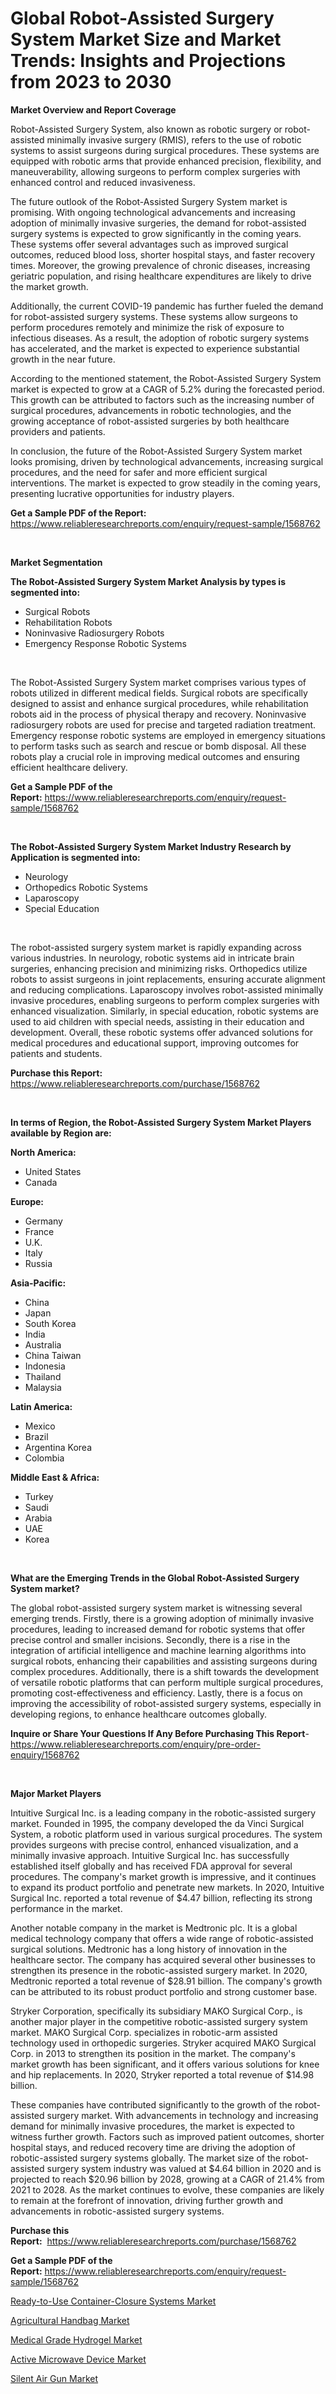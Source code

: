 <p><h1>Global Robot-Assisted Surgery System Market Size and Market Trends: Insights and Projections from 2023 to 2030</h1></p><p><strong>Market Overview and Report Coverage</strong></p>
<p><p>Robot-Assisted Surgery System, also known as robotic surgery or robot-assisted minimally invasive surgery (RMIS), refers to the use of robotic systems to assist surgeons during surgical procedures. These systems are equipped with robotic arms that provide enhanced precision, flexibility, and maneuverability, allowing surgeons to perform complex surgeries with enhanced control and reduced invasiveness.</p><p>The future outlook of the Robot-Assisted Surgery System market is promising. With ongoing technological advancements and increasing adoption of minimally invasive surgeries, the demand for robot-assisted surgery systems is expected to grow significantly in the coming years. These systems offer several advantages such as improved surgical outcomes, reduced blood loss, shorter hospital stays, and faster recovery times. Moreover, the growing prevalence of chronic diseases, increasing geriatric population, and rising healthcare expenditures are likely to drive the market growth.</p><p>Additionally, the current COVID-19 pandemic has further fueled the demand for robot-assisted surgery systems. These systems allow surgeons to perform procedures remotely and minimize the risk of exposure to infectious diseases. As a result, the adoption of robotic surgery systems has accelerated, and the market is expected to experience substantial growth in the near future.</p><p>According to the mentioned statement, the Robot-Assisted Surgery System market is expected to grow at a CAGR of 5.2% during the forecasted period. This growth can be attributed to factors such as the increasing number of surgical procedures, advancements in robotic technologies, and the growing acceptance of robot-assisted surgeries by both healthcare providers and patients.</p><p>In conclusion, the future of the Robot-Assisted Surgery System market looks promising, driven by technological advancements, increasing surgical procedures, and the need for safer and more efficient surgical interventions. The market is expected to grow steadily in the coming years, presenting lucrative opportunities for industry players.</p></p>
<p><strong>Get a Sample PDF of the Report:</strong> <a href="https://www.reliableresearchreports.com/enquiry/request-sample/1568762">https://www.reliableresearchreports.com/enquiry/request-sample/1568762</a></p>
<p>&nbsp;</p>
<p><strong>Market Segmentation</strong></p>
<p><strong>The Robot-Assisted Surgery System Market Analysis by types is segmented into:</strong></p>
<p><ul><li>Surgical Robots</li><li>Rehabilitation Robots</li><li>Noninvasive Radiosurgery Robots</li><li>Emergency Response Robotic Systems</li></ul></p>
<p>&nbsp;</p>
<p><p>The Robot-Assisted Surgery System market comprises various types of robots utilized in different medical fields. Surgical robots are specifically designed to assist and enhance surgical procedures, while rehabilitation robots aid in the process of physical therapy and recovery. Noninvasive radiosurgery robots are used for precise and targeted radiation treatment. Emergency response robotic systems are employed in emergency situations to perform tasks such as search and rescue or bomb disposal. All these robots play a crucial role in improving medical outcomes and ensuring efficient healthcare delivery.</p></p>
<p><strong>Get a Sample PDF of the Report:</strong>&nbsp;<a href="https://www.reliableresearchreports.com/enquiry/request-sample/1568762">https://www.reliableresearchreports.com/enquiry/request-sample/1568762</a></p>
<p>&nbsp;</p>
<p><strong>The Robot-Assisted Surgery System Market Industry Research by Application is segmented into:</strong></p>
<p><ul><li>Neurology</li><li>Orthopedics Robotic Systems</li><li>Laparoscopy</li><li>Special Education</li></ul></p>
<p>&nbsp;</p>
<p><p>The robot-assisted surgery system market is rapidly expanding across various industries. In neurology, robotic systems aid in intricate brain surgeries, enhancing precision and minimizing risks. Orthopedics utilize robots to assist surgeons in joint replacements, ensuring accurate alignment and reducing complications. Laparoscopy involves robot-assisted minimally invasive procedures, enabling surgeons to perform complex surgeries with enhanced visualization. Similarly, in special education, robotic systems are used to aid children with special needs, assisting in their education and development. Overall, these robotic systems offer advanced solutions for medical procedures and educational support, improving outcomes for patients and students.</p></p>
<p><strong>Purchase this Report:</strong>&nbsp; <a href="https://www.reliableresearchreports.com/purchase/1568762">https://www.reliableresearchreports.com/purchase/1568762</a></p>
<p>&nbsp;</p>
<p><strong>In terms of Region, the Robot-Assisted Surgery System Market Players available by Region are:</strong></p>
<p>
    <p> <strong> North America: </strong>
        <ul>
            <li>United States</li>
            <li>Canada</li>
        </ul>
        </p> 
    <p> <strong> Europe: </strong>
        <ul>
            <li>Germany</li>
            <li>France</li>
            <li>U.K.</li>
            <li>Italy</li>
            <li>Russia</li>
        </ul>
        </p> 
    <p> <strong> Asia-Pacific: </strong>
        <ul>
            <li>China</li>
            <li>Japan</li>
            <li>South Korea</li>
            <li>India</li>
            <li>Australia</li>
            <li>China Taiwan</li>
            <li>Indonesia</li>
            <li>Thailand</li>
            <li>Malaysia</li>
        </ul>
        </p> 
    <p> <strong> Latin America: </strong>
        <ul>
            <li>Mexico</li>
            <li>Brazil</li>
            <li>Argentina Korea</li>
            <li>Colombia</li>
        </ul>
        </p> 
    <p> <strong> Middle East & Africa: </strong>
        <ul>
            <li>Turkey</li>
            <li>Saudi</li>
            <li>Arabia</li>
            <li>UAE</li>
            <li>Korea</li>
        </ul>
    </p>
    </p>
<p>&nbsp;</p>
<p><strong>What are the Emerging Trends in the Global Robot-Assisted Surgery System market?</strong></p>
<p><p>The global robot-assisted surgery system market is witnessing several emerging trends. Firstly, there is a growing adoption of minimally invasive procedures, leading to increased demand for robotic systems that offer precise control and smaller incisions. Secondly, there is a rise in the integration of artificial intelligence and machine learning algorithms into surgical robots, enhancing their capabilities and assisting surgeons during complex procedures. Additionally, there is a shift towards the development of versatile robotic platforms that can perform multiple surgical procedures, promoting cost-effectiveness and efficiency. Lastly, there is a focus on improving the accessibility of robot-assisted surgery systems, especially in developing regions, to enhance healthcare outcomes globally.</p></p>
<p><strong>Inquire or Share Your Questions If Any Before Purchasing This Report</strong>- <a href="https://www.reliableresearchreports.com/enquiry/pre-order-enquiry/1568762">https://www.reliableresearchreports.com/enquiry/pre-order-enquiry/1568762</a></p>
<p>&nbsp;</p>
<p><strong>Major Market Players</strong></p>
<p><p>Intuitive Surgical Inc. is a leading company in the robotic-assisted surgery market. Founded in 1995, the company developed the da Vinci Surgical System, a robotic platform used in various surgical procedures. The system provides surgeons with precise control, enhanced visualization, and a minimally invasive approach. Intuitive Surgical Inc. has successfully established itself globally and has received FDA approval for several procedures. The company's market growth is impressive, and it continues to expand its product portfolio and penetrate new markets. In 2020, Intuitive Surgical Inc. reported a total revenue of $4.47 billion, reflecting its strong performance in the market.</p><p>Another notable company in the market is Medtronic plc. It is a global medical technology company that offers a wide range of robotic-assisted surgical solutions. Medtronic has a long history of innovation in the healthcare sector. The company has acquired several other businesses to strengthen its presence in the robotic-assisted surgery market. In 2020, Medtronic reported a total revenue of $28.91 billion. The company's growth can be attributed to its robust product portfolio and strong customer base.</p><p>Stryker Corporation, specifically its subsidiary MAKO Surgical Corp., is another major player in the competitive robotic-assisted surgery system market. MAKO Surgical Corp. specializes in robotic-arm assisted technology used in orthopedic surgeries. Stryker acquired MAKO Surgical Corp. in 2013 to strengthen its position in the market. The company's market growth has been significant, and it offers various solutions for knee and hip replacements. In 2020, Stryker reported a total revenue of $14.98 billion.</p><p>These companies have contributed significantly to the growth of the robot-assisted surgery market. With advancements in technology and increasing demand for minimally invasive procedures, the market is expected to witness further growth. Factors such as improved patient outcomes, shorter hospital stays, and reduced recovery time are driving the adoption of robotic-assisted surgery systems globally. The market size of the robot-assisted surgery system industry was valued at $4.64 billion in 2020 and is projected to reach $20.96 billion by 2028, growing at a CAGR of 21.4% from 2021 to 2028. As the market continues to evolve, these companies are likely to remain at the forefront of innovation, driving further growth and advancements in robotic-assisted surgery systems.</p></p>
<p><strong>Purchase this Report:</strong>&nbsp;&nbsp;<a href="https://www.reliableresearchreports.com/purchase/1568762">https://www.reliableresearchreports.com/purchase/1568762</a></p>
<p></p>
<p><strong>Get a Sample PDF of the Report:</strong>&nbsp;<a href="https://www.reliableresearchreports.com/enquiry/request-sample/1568762">https://www.reliableresearchreports.com/enquiry/request-sample/1568762</a></p>
<p><p><a href="https://www.linkedin.com/pulse/ready-to-use-container-closure-systems-market-share-amp-jcvcf/">Ready-to-Use Container-Closure Systems Market</a></p><p><a href="https://github.com/WillieWoodard/Market-Research-Report-List-1/blob/main/agricultural-handbag-market.md">Agricultural Handbag Market</a></p><p><a href="https://www.linkedin.com/pulse/medical-grade-hydrogel-market-challenges-opportunities-growth-gktnf/">Medical Grade Hydrogel Market</a></p><p><a href="https://medium.com/@justicelang2023/active-microwave-device-market-analysis-and-sze-forecasted-for-period-from-2023-to-2030-62b72769d012">Active Microwave Device Market</a></p><p><a href="https://medium.com/@amaliarobel/silent-air-gun-market-trends-and-market-analysis-forecasted-for-period-2023-2030-70b486fc7158">Silent Air Gun Market</a></p></p>